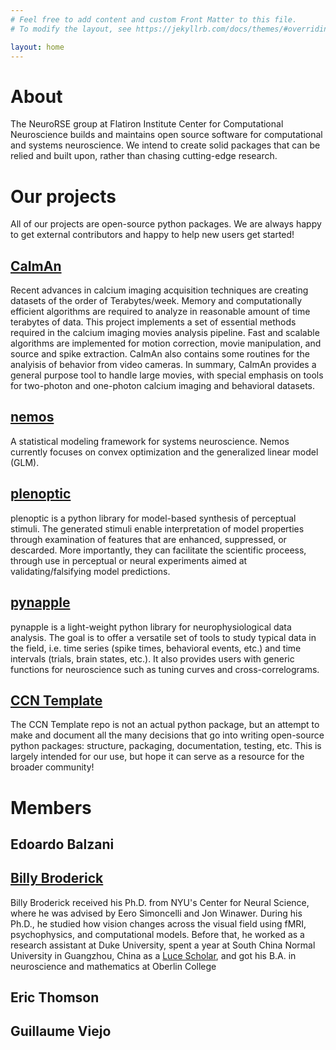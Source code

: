 ```yaml
---
# Feel free to add content and custom Front Matter to this file.
# To modify the layout, see https://jekyllrb.com/docs/themes/#overriding-theme-defaults

layout: home
---
```


# About

The NeuroRSE group at Flatiron Institute Center for Computational Neuroscience builds and maintains open source software for computational and systems neuroscience. We intend to create solid packages that can be relied and built upon, rather than chasing cutting-edge research.

# Our projects

All of our projects are open-source python packages. We are always happy to get external contributors and happy to help new users get started!

## [CaImAn](https://github.com/flatironinstitute/CaImAn)

Recent advances in calcium imaging acquisition techniques are creating datasets of the order of Terabytes/week. Memory and computationally efficient algorithms are required to analyze in reasonable amount of time terabytes of data. This project implements a set of essential methods required in the calcium imaging movies analysis pipeline. Fast and scalable algorithms are implemented for motion correction, movie manipulation, and source and spike extraction. CaImAn also contains some routines for the analyisis of behavior from video cameras. In summary, CaImAn provides a general purpose tool to handle large movies, with special emphasis on tools for two-photon and one-photon calcium imaging and behavioral datasets.

## [nemos](https://github.com/flatironinstitute/nemos)

A statistical modeling framework for systems neuroscience. Nemos currently focuses on convex optimization and the generalized linear model (GLM).

## [plenoptic](https://github.com/LabForComputationalVision/plenoptic/)

plenoptic is a python library for model-based synthesis of perceptual stimuli. The generated stimuli enable interpretation of model properties through examination of features that are enhanced, suppressed, or descarded. More importantly, they can facilitate the scientific proceess, through use in perceptual or neural experiments aimed at validating/falsifying model predictions.

## [pynapple](https://github.com/pynapple-org/pynapple)

pynapple is a light-weight python library for neurophysiological data analysis. The goal is to offer a versatile set of tools to study typical data in the field, i.e. time series (spike times, behavioral events, etc.) and time intervals (trials, brain states, etc.). It also provides users with generic functions for neuroscience such as tuning curves and cross-correlograms.

## [CCN Template](https://github.com/flatironinstitute/ccn-template/)

The CCN Template repo is not an actual python package, but an attempt to make and document all the many decisions that go into writing open-source python packages: structure, packaging, documentation, testing, etc. This is largely intended for our use, but hope it can serve as a resource for the broader community!

# Members

## Edoardo Balzani
## [Billy Broderick](https://wfbroderick.com)

Billy Broderick received his Ph.D. from NYU's Center for Neural Science, where he was advised by Eero Simoncelli and Jon Winawer. During his Ph.D., he studied how vision changes across the visual field using fMRI, psychophysics, and computational models. Before that, he worked as a research assistant at Duke University, spent a year at South China Normal University in Guangzhou, China as a [Luce Scholar](http://www.hluce.org/lsprogram.aspx), and got his B.A. in neuroscience and mathematics at Oberlin College


## Eric Thomson
## Guillaume Viejo
